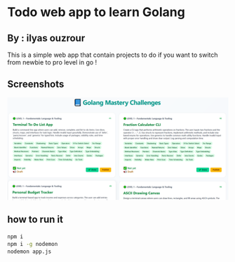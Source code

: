 # Todo web app to learn Golang
## By : ilyas ouzrour

This is a simple web app that contain projects to do if you want to switch from newbie to pro level in go !


## Screenshots

![screenshot](screen.png)

## how to run it 

```cmd
npm i
npm i -g nodemon
nodemon app.js
```
